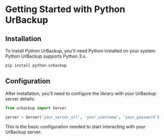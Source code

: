 # Getting Started with Python UrBackup

## Installation

To install Python UrBackup, you'll need Python installed on your system. Python UrBackup supports Python 3.x.

```bash
pip install python-urbackup
```

## Configuration

After installation, you'll need to configure the library with your UrBackup server details:

```python
from urbackup import Server

server = Server('your_server_url', 'your_username', 'your_password')
```

This is the basic configuration needed to start interacting with your UrBackup server.